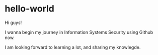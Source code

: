 # hello-world

Hi guys!

I wanna begin my journey in Information Systems Security using Github now.

I am looking forward to learning a lot, and sharing my knowlegde.

